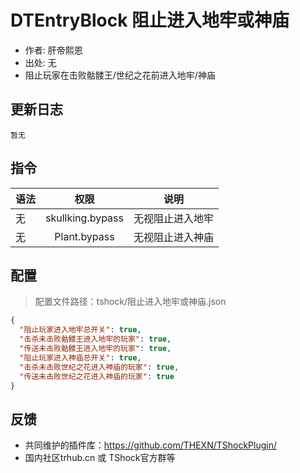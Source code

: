# DTEntryBlock 阻止进入地牢或神庙

- 作者: 肝帝熙恩
- 出处: 无
- 阻止玩家在击败骷髅王/世纪之花前进入地牢/神庙

## 更新日志

```
暂无
```

## 指令

| 语法           |        权限         |   说明   |
| -------------- | :-----------------: | :------: |
| 无 | skullking.bypass   | 无视阻止进入地牢|
| 无 | Plant.bypass   | 无视阻止进入神庙|

## 配置
> 配置文件路径：tshock/阻止进入地牢或神庙.json
```json
{
  "阻止玩家进入地牢总开关": true,
  "击杀未击败骷髅王进入地牢的玩家": true,
  "传送未击败骷髅王进入地牢的玩家": true,
  "阻止玩家进入神庙总开关": true,
  "击杀未击败世纪之花进入神庙的玩家": true,
  "传送未击败世纪之花进入神庙的玩家": true
}
```
## 反馈
- 共同维护的插件库：https://github.com/THEXN/TShockPlugin/
- 国内社区trhub.cn 或 TShock官方群等
